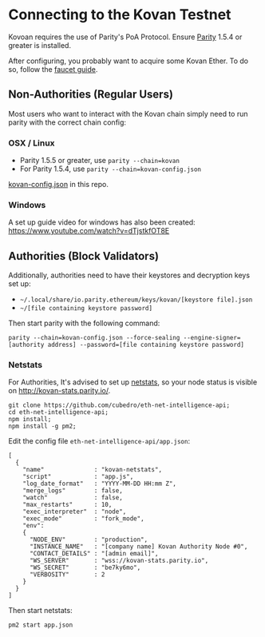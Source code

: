 # Connecting to the Kovan Testnet

Kovoan requires the use of Parity's PoA Protocol. Ensure [Parity](https://github.com/ethcore/parity) 1.5.4 or greater is installed.

After configuring, you probably want to acquire some Kovan Ether. To do so, follow the [faucet guide](https://github.com/kovan-testnet/faucet).

## Non-Authorities (Regular Users)

Most users who want to interact with the Kovan chain simply need to run parity with the correct chain config:

### OSX / Linux

* Parity 1.5.5 or greater, use `parity --chain=kovan`
* For Parity 1.5.4, use `parity --chain=kovan-config.json`

[kovan-config.json](https://github.com/kovan-testnet/config/blob/master/kovan-config.json) in this repo.

### Windows

A set up guide video for windows has also been created: https://www.youtube.com/watch?v=dTjstkfOT8E

## Authorities (Block Validators)

Additionally, authorities need to have their keystores and decryption keys set up:

* `~/.local/share/io.parity.ethereum/keys/kovan/[keystore file].json`
* `~/[file containing keystore password]`

Then start parity with the following command:

```
parity --chain=kovan-config.json --force-sealing --engine-signer=[authority address] --password=[file containing keystore password]
```

### Netstats 

For Authorities, It's advised to set up [netstats](https://github.com/cubedro/eth-net-intelligence-api), so your node status is visible on http://kovan-stats.parity.io/.

```
git clone https://github.com/cubedro/eth-net-intelligence-api;
cd eth-net-intelligence-api;
npm install;
npm install -g pm2;
```

Edit the config file `eth-net-intelligence-api/app.json`:

```
[
  {
    "name"              : "kovan-netstats",
    "script"            : "app.js",
    "log_date_format"   : "YYYY-MM-DD HH:mm Z",
    "merge_logs"        : false,
    "watch"             : false,
    "max_restarts"      : 10,
    "exec_interpreter"  : "node",
    "exec_mode"         : "fork_mode",
    "env":
    {
      "NODE_ENV"        : "production",
      "INSTANCE_NAME"   : "[company name] Kovan Authority Node #0",
      "CONTACT_DETAILS" : "[admin email]",
      "WS_SERVER"       : "wss://kovan-stats.parity.io",
      "WS_SECRET"       : "be7ky6mo",
      "VERBOSITY"       : 2
    }
  }
]
```

Then start netstats:

```
pm2 start app.json
```
